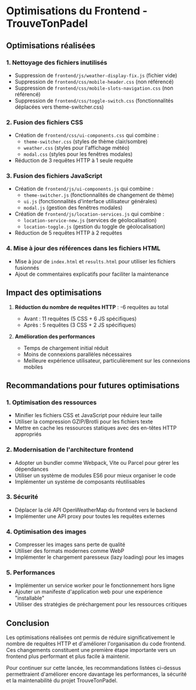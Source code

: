 # Optimisations du Frontend - TrouveTonPadel

## Optimisations réalisées

### 1. Nettoyage des fichiers inutilisés
- Suppression de `frontend/js/weather-display-fix.js` (fichier vide)
- Suppression de `frontend/css/mobile-header.css` (non référencé)
- Suppression de `frontend/css/mobile-slots-navigation.css` (non référencé)
- Suppression de `frontend/css/toggle-switch.css` (fonctionnalités déplacées vers theme-switcher.css)

### 2. Fusion des fichiers CSS
- Création de `frontend/css/ui-components.css` qui combine :
  - `theme-switcher.css` (styles de thème clair/sombre)
  - `weather.css` (styles pour l'affichage météo)
  - `modal.css` (styles pour les fenêtres modales)
- Réduction de 3 requêtes HTTP à 1 seule requête

### 3. Fusion des fichiers JavaScript
- Création de `frontend/js/ui-components.js` qui combine :
  - `theme-switcher.js` (fonctionnalités de changement de thème)
  - `ui.js` (fonctionnalités d'interface utilisateur générales)
  - `modal.js` (gestion des fenêtres modales)
- Création de `frontend/js/location-services.js` qui combine :
  - `location-service-new.js` (services de géolocalisation)
  - `location-toggle.js` (gestion du toggle de géolocalisation)
- Réduction de 5 requêtes HTTP à 2 requêtes

### 4. Mise à jour des références dans les fichiers HTML
- Mise à jour de `index.html` et `results.html` pour utiliser les fichiers fusionnés
- Ajout de commentaires explicatifs pour faciliter la maintenance

## Impact des optimisations

1. **Réduction du nombre de requêtes HTTP** : -6 requêtes au total
   - Avant : 11 requêtes (5 CSS + 6 JS spécifiques)
   - Après : 5 requêtes (3 CSS + 2 JS spécifiques)

2. **Amélioration des performances**
   - Temps de chargement initial réduit
   - Moins de connexions parallèles nécessaires
   - Meilleure expérience utilisateur, particulièrement sur les connexions mobiles

## Recommandations pour futures optimisations

### 1. Optimisation des ressources
- Minifier les fichiers CSS et JavaScript pour réduire leur taille
- Utiliser la compression GZIP/Brotli pour les fichiers texte
- Mettre en cache les ressources statiques avec des en-têtes HTTP appropriés

### 2. Modernisation de l'architecture frontend
- Adopter un bundler comme Webpack, Vite ou Parcel pour gérer les dépendances
- Utiliser un système de modules ES6 pour mieux organiser le code
- Implémenter un système de composants réutilisables

### 3. Sécurité
- Déplacer la clé API OpenWeatherMap du frontend vers le backend
- Implémenter une API proxy pour toutes les requêtes externes

### 4. Optimisation des images
- Compresser les images sans perte de qualité
- Utiliser des formats modernes comme WebP
- Implémenter le chargement paresseux (lazy loading) pour les images

### 5. Performances
- Implémenter un service worker pour le fonctionnement hors ligne
- Ajouter un manifeste d'application web pour une expérience "installable"
- Utiliser des stratégies de préchargement pour les ressources critiques

## Conclusion

Les optimisations réalisées ont permis de réduire significativement le nombre de requêtes HTTP et d'améliorer l'organisation du code frontend. Ces changements constituent une première étape importante vers un frontend plus performant et plus facile à maintenir.

Pour continuer sur cette lancée, les recommandations listées ci-dessus permettraient d'améliorer encore davantage les performances, la sécurité et la maintenabilité du projet TrouveTonPadel.
